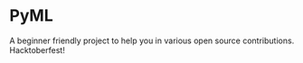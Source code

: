 # PyML
A beginner friendly project to help you in various open source contributions. Hacktoberfest!
